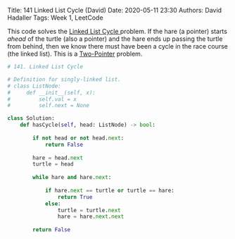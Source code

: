 Title: 141 Linked List Cycle (David)
Date: 2020-05-11 23:30
Authors: David Hadaller
Tags: Week 1, LeetCode

This code solves the  [Linked List Cycle ](https://leetcode.com/problems/linked-list-cycle/) problem. If the hare (a pointer)  starts *ahead* of the turtle (also a pointer) and the hare ends up passing the turtle from behind, then we know there must have been a cycle in the race course (the linked list). This is a [Two-Pointer](https://github.com/codepath/compsci_guides/wiki/Linked-List-Two-Pointer)   problem. 

```python
# 141. Linked List Cycle

# Definition for singly-linked list.
# class ListNode:
#     def __init__(self, x):
#         self.val = x
#         self.next = None

class Solution:
    def hasCycle(self, head: ListNode) -> bool:
        
        if not head or not head.next:
            return False
        
        hare = head.next
        turtle = head
        
        while hare and hare.next:
            
            if hare.next == turtle or turtle == hare:
                return True
            else:
                turtle = turtle.next
                hare = hare.next.next
            
        return False
```

